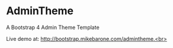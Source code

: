 # AdminTheme
A Bootstrap 4 Admin Theme Template

Live demo at: http://bootstrap.mikebarone.com/admintheme.<br>
